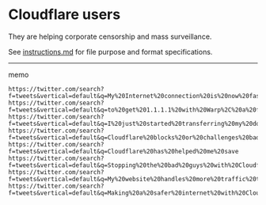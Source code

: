 # Cloudflare users

They are helping corporate censorship and mass surveillance.

See [instructions.md](../instructions.md) for file purpose and format specifications.

---

memo
```
https://twitter.com/search?f=tweets&vertical=default&q=My%20Internet%20connection%20is%20now%20faster%20and%20safer%20thanks%20to%20Cloudflare
https://twitter.com/search?f=tweets&vertical=default&q=to%20get%201.1.1.1%20with%20Warp%2C%20a%20free%20app%20which%20will%20make%20the%20Internet%20on%20my%20phone%20faster%20and%20more%20private.
https://twitter.com/search?f=tweets&vertical=default&q=I%20just%20started%20transferring%20my%20domains
https://twitter.com/search?f=tweets&vertical=default&q=Cloudflare%20blocks%20or%20challenges%20bad%20requests
https://twitter.com/search?f=tweets&vertical=default&q=Cloudflare%20has%20helped%20me%20save
https://twitter.com/search?f=tweets&vertical=default&q=Stopping%20the%20bad%20guys%20with%20Cloudflare
https://twitter.com/search?f=tweets&vertical=default&q=My%20website%20handles%20more%20traffic%20thanks%20to%20Cloudflare.
https://twitter.com/search?f=tweets&vertical=default&q=Making%20a%20safer%20internet%20with%20Cloudflare
```